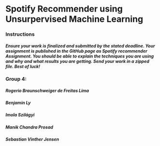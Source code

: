 # Spotify Recommender using Unsurpervised Machine Learning

### Instructions
##### Ensure your work is finalized and submitted by the stated deadline. Your assignment is published in the GitHub page as Spotify recommender Assignment. You should be able to explain the techniques you are using and why and what results you are getting. Send your work in a zipped file. Best of luck!

### Group 4:

##### Rogerio Braunschweiger de Freitas Lima
##### Benjamin Ly
##### Imola Szilágyi
##### Manik Chandra Prosad
##### Sebastian Vinther Jensen